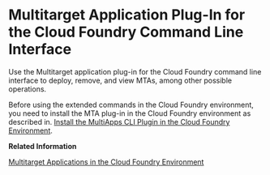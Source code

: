 <!-- loioe93b231895b64cbc9221a62953563a6f -->

# Multitarget Application Plug-In for the Cloud Foundry Command Line Interface

Use the Multitarget application plug-in for the Cloud Foundry command line interface to deploy, remove, and view MTAs, among other possible operations.

Before using the extended commands in the Cloud Foundry environment, you need to install the MTA plug-in in the Cloud Foundry environment as described in. [Install the MultiApps CLI Plugin in the Cloud Foundry Environment](install-the-multiapps-cli-plugin-in-the-cloud-foundry-environment-27f3af3.md).

**Related Information**  


[Multitarget Applications in the Cloud Foundry Environment](../30-development/multitarget-applications-in-the-cloud-foundry-environment-d04fc0e.md "A Multitarget application (MTA) is essentially a single application that consists of multiple parts. These parts are created using various technologies and share the same lifecycle.")

